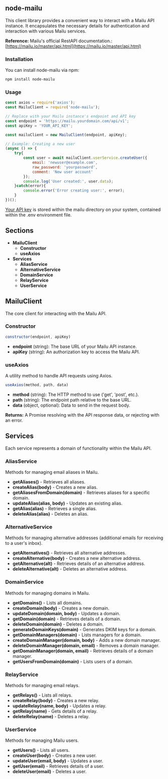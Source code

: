 ## node-mailu
This client library provides a convenient way to interact with a Mailu API instance. It encapsulates the necessary details for authentication and interaction with various Mailu services.

**Reference:**  Mailu's official RestAPI documentation.: [https://mailu.io/master/api.html](https://mailu.io/master/api.html)

### Installation
You can install node-mailu via npm:
```bash
npm install node-mailu
```

### Usage
```javascript
const axios = require('axios');
const MailuClient = require('node-mailu');

// Replace with your Mailu instance's endpoint and API key
const endpoint = 'https://mailu.yourdomain.com/api/v1';
const apiKey = 'YOUR_API_KEY'; 

const mailuClient = new MailuClient(endpoint, apiKey);

// Example: Creating a new user
(async () => {
    try{
        const user = await mailuClient.userService.createUser({
            email: 'newuser@example.com',
            raw_password: 'yourpassword',
            comment: 'New user account'
        });
        console.log('User created:', user.data);
    }catch(error){
        console.error('Error creating user:', error);
    }
})();

```
[Your API key](https://mailu.io/master/api.html) is stored within the mailu directory on your system, contained within the .env environment file.

## Sections
* **MailuClient**
    * **Constructor** 
    * **useAxios**
* **Services**
    * **AliasService**
    * **AlternativeService**
    * **DomainService**
    * **RelayService**
    * **UserService** 

## MailuClient
The core client for interacting with the Mailu API.
### Constructor
```javascript
constructor(endpoint, apiKey)
```
* **endpoint** (string): The base URL of your Mailu API instance.
* **apiKey** (string): An authorization key to access the Mailu API.

### useAxios
A utility method to handle API requests using Axios.
```javascript
useAxios(method, path, data)
```
* **method** (string): The HTTP method to use ('get', 'post', etc.).
* **path** (string): The endpoint path relative to the base URL.
* **data** (object, optional):  Data to send in the request body.

**Returns:** A Promise resolving with the API response data, or rejecting with an error.

## Services
Each service represents a domain of functionality within the Mailu API.

### AliasService
Methods for managing email aliases in Mailu.

* **getAliases()** - Retrieves all aliases.
* **createAlias(body)** - Creates a new alias.
* **getAliasesFromDomain(domain)** - Retrieves aliases for a specific domain.
* **updateAlias(alias, body)** - Updates an existing alias.
* **getAlias(alias)** - Retrieves a single alias.
* **deleteAlias(alias)** - Deletes an alias.

### AlternativeService
Methods for managing alternative addresses (additional emails for receiving to a user's inbox).

* **getAlternatives()** - Retrieves all alternative addresses.
* **createAlternative(body)** - Creates a new alternative address.
* **getAlternative(alt)** - Retrieves details of an alternative address.
* **deleteAlternative(alt)** - Deletes an alternative address.

### DomainService
Methods for managing domains in Mailu.

* **getDomains()** - Lists all domains.
* **createDomain(body)** - Creates a new domain.
* **updateDomain(domain, body)** - Updates a domain.
* **getDomain(domain)** - Retrieves details of a domain.
* **deleteDomain(domain)** - Deletes a domain.
* **generateDomainKeys(domain)** - Generates DKIM keys for a domain.
* **getDomainManagers(domain)** - Lists managers for a domain.
* **createDomainManager(domain, body)** - Adds a new domain manager.
* **deleteDomainManager(domain, email)** - Removes a domain manager.
* **getDomainManager(domain, email)** - Retrieves details of a domain manager.
* **getUsersFromDomain(domain)** - Lists users of a domain.

### RelayService

Methods for managing email relays.

* **getRelays()** - Lists all relays.
* **createRelay(body)** - Creates a new relay.
* **updateRelay(name, body)** - Updates a relay.
* **getRelay(name)** - Gets details of a relay.
* **deleteRelay(name)** - Deletes a relay.

### UserService

Methods for managing Mailu users.

* **getUsers()** - Lists all users.
* **createUser(body)** -  Creates a new user.
* **updateUser(email, body)** - Updates a user.
* **getUser(email)** - Retrieves details of a user.
* **deleteUser(email)** - Deletes a user. 
